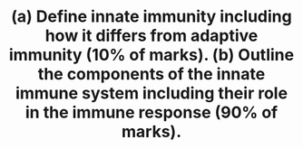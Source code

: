 ---
title: "(a) Define innate immunity including how it differs from adaptive immunity (10% of marks). (b) Outline the components of the innate immune system including their role in the immune response (90% of marks)."
entityType: SAQ
exam: PEX
college: CICM
year: 2024
sitting: A
question: 17
passRate: 17
EC_expectedDomains:
- "definition of innate immunity featuring its presence since birth, the non-specificity and lack of memory when compared with the adaptive immune system"
- "outline of different components of innate immune system including; physicochemical (skin, mucus, cilia, gastric acid), humoral (lysosome, complement, acute phase proteins) and cellular (neutrophils, macrophages, natural killer cells, mast cells)"
- "a brief explanation ('outline') of their function"
EC_extraCredit:
EC_errorsCommon:
---